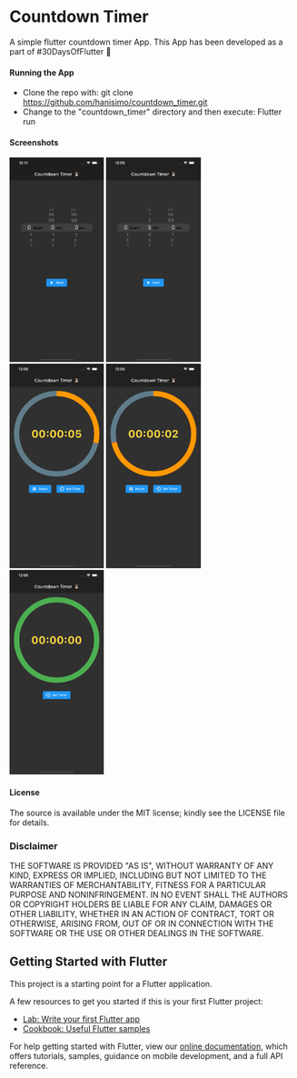 # Countdown Timer 
A simple flutter countdown timer App. This App has been developed as a part of #30DaysOfFlutter 💙

#### Running the App
- Clone the repo with: git clone https://github.com/hanisimo/countdown_timer.git
- Change to the "countdown_timer" directory and then execute: Flutter run

#### Screenshots
<img src="screenshots/Screenshot_01.gif" alt="App Run" width="33%"/> <img src="screenshots/Screenshot_02.png" alt="Set Countdown Timer Screen" width="33%"/> <img src="screenshots/Screenshot_03.png" alt="Counting Down Screen 1" width="33%"/> <img src="screenshots/Screenshot_04.png" alt="Counting Down Screen 2" width="33%"/> <img src="screenshots/Screenshot_05.png" alt="Counting Down Donne Screen" width="33%"/>

#### License
The source is available under the MIT license; kindly see the LICENSE file for details.

### Disclaimer
THE SOFTWARE IS PROVIDED "AS IS", WITHOUT WARRANTY OF ANY KIND, EXPRESS OR IMPLIED, INCLUDING BUT 
NOT LIMITED TO THE WARRANTIES OF MERCHANTABILITY, FITNESS FOR A PARTICULAR PURPOSE AND 
NONINFRINGEMENT. IN NO EVENT SHALL THE AUTHORS OR COPYRIGHT HOLDERS BE LIABLE FOR ANY CLAIM, 
DAMAGES OR OTHER LIABILITY, WHETHER IN AN ACTION OF CONTRACT, TORT OR OTHERWISE, ARISING FROM, OUT 
OF OR IN CONNECTION WITH THE SOFTWARE OR THE USE OR OTHER DEALINGS IN THE SOFTWARE.


## Getting Started with Flutter

This project is a starting point for a Flutter application.

A few resources to get you started if this is your first Flutter project:

- [Lab: Write your first Flutter app](https://flutter.dev/docs/get-started/codelab)
- [Cookbook: Useful Flutter samples](https://flutter.dev/docs/cookbook)

For help getting started with Flutter, view our
[online documentation](https://flutter.dev/docs), which offers tutorials,
samples, guidance on mobile development, and a full API reference.

